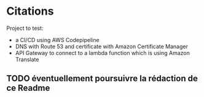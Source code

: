 # Citations

Project to test:

- a CI/CD using AWS Codepipeline
- DNS with Route 53 and certificate with Amazon Certificate Manager
- API Gateway to connect to a lambda function which is using Amazon Translate

## TODO éventuellement poursuivre la rédaction de ce Readme
